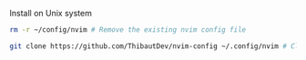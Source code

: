 Install on Unix system
```bash
rm -r ~/config/nvim # Remove the existing nvim config file

git clone https://github.com/ThibautDev/nvim-config ~/.config/nvim # Clone the new nvim config
```
